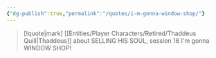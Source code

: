 ```yaml
---
{"dg-publish":true,"permalink":"/quotes/i-m-gonna-window-shop/"}
---
```




> [!quote|mark] [[Entities/Player Characters/Retired/Thaddeus Quill\|Thaddeus]] about SELLING HIS SOUL, session 16
> I'm gonna WINDOW SHOP!


